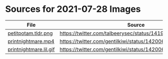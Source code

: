 # Sources for 2021-07-28 Images

File | Source
--- | ---
[petitpotam.tldr.png](petitpotam.tldr.png) | https://twitter.com/talbeerysec/status/1419213181214396417
[printnightmare.mp4](printnightmare.mp4) | https://twitter.com/gentilkiwi/status/1420069224106577927
[printnightmare.lil.gif](printnightmare.lil.gif) | https://twitter.com/gentilkiwi/status/1420069224106577927
